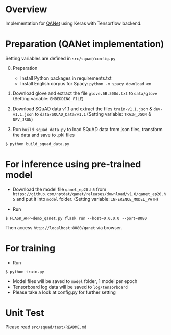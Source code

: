 # Overview
Implementation for [QANet](https://arxiv.org/abs/1804.09541) using Keras with Tensorflow backend.

# Preparation (QANet implementation)
Setting variables are defined in `src/squad/config.py`

0. Preparation
    * Install Python packages in requirements.txt
    * Install English corpus for Spacy: `python -m spacy download en`

1. Download glove and extract the file `glove.6B.300d.txt` to `data/glove`
   (Setting variable: `EMBEDDING_FILE`)

2. Download SQuAD data v1.1 and extract the files `train-v1.1.json` & `dev-v1.1.json` to `data/SQUAD_Data/v1.1`
   (Setting variable: `TRAIN_JSON` & `DEV_JSON`)

2. Run `build_squad_data.py` to load SQuAD data from json files, transform the data and save to .pkl files

```
$ python build_squad_data.py
```


# For inference using pre-trained model
* Download the model file `qanet_ep20.h5` from `https://github.com/nptdat/qanet/releases/download/v1.0/qanet_ep20.h5` and put it into `model` folder.
  (Setting variable: `INFERENCE_MODEL_PATH`)

* Run
```
$ FLASK_APP=demo_qanet.py flask run --host=0.0.0.0 --port=8080
```
Then access `http://localhost:8080/qanet` via browser.

# For training
* Run
```
$ python train.py
```

* Model files will be saved to `model` folder, 1 model per epoch
* Tensorboard log data will be saved to `log/tensorboard`
* Please take a look at config.py for further setting

# Unit Test
Please read `src/squad/test/README.md`
